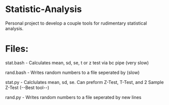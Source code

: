 # Statistic-Analysis
Personal project to develop a couple tools for rudimentary statistical analysis.
# Files:
stat.bash   - Calculates mean, sd, se, t or z test via bc pipe (very slow)

rand.bash  - Writes random numbers to a file seperated by (slow)

stat.py     - Calclulates mean, sd, se. Can preform Z-Test, T-Test, and 2 Sample Z-Test (--Best tool--)

rand.py     - Writes random numbers to a file seperated by new lines
